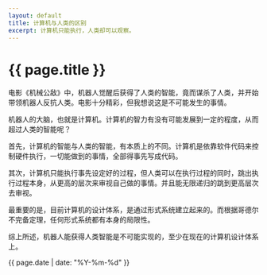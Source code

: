 ```yaml
---
layout: default
title: 计算机与人类的区别
excerpt: 计算机只能执行，人类却可以观察。
---
```

{{ page.title }}
================

电影《机械公敌》中，机器人觉醒后获得了人类的智能，竟而谋杀了人类，并开始带领机器人反抗人类。电影十分精彩，但我想说这是不可能发生的事情。

机器人的大脑，也就是计算机。计算机的智力有没有可能发展到一定的程度，从而超过人类的智能呢？

首先，计算机的智能与人类的智能，有本质上的不同。计算机是依靠软件代码来控制硬件执行，一切能做到的事情，全部得事先写成代码。

其次，计算机只能执行事先设定好的过程，但人类可以在执行过程的同时，跳出执行过程本身，从更高的层次来审视自己做的事情。并且能无限递归的跳到更高层次去审视。

最重要的是，目前计算机的设计体系，是通过形式系统建立起来的。而根据哥德尔不完备定理，任何形式系统都有本身的局限性。

综上所述，机器人能获得人类智能是不可能实现的，至少在现在的计算机设计体系上。

{{ page.date | date: "%Y-%m-%d" }}
